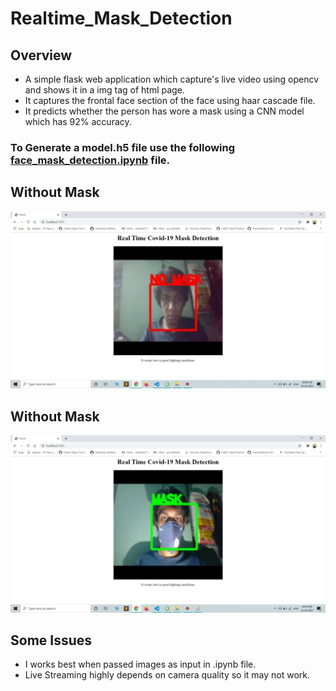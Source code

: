 # Realtime_Mask_Detection

## Overview
* A simple flask web application which capture's live video using opencv and shows it in a img tag of html page.
* It captures the frontal face section of the face using haar cascade file.  
* It predicts whether the person has wore a mask using a CNN model which has 92% accuracy.  

### To Generate a model.h5 file use the following [face_mask_detection.ipynb](https://github.com/JayMalde/Realtime_Mask_Detection/blob/main/face_mask_detection.ipynb "face_mask_detection.ipynb") file. 

## Without Mask
[![Without Mask](ss/1st.png)](https://github.com/JayMalde/Realtime_Mask_Detection "Without Mask")

## Without Mask
[![With Mask](ss/2nd.png)](https://github.com/JayMalde/Realtime_Mask_Detection "With Mask")

## Some Issues
* I works best when passed images as input in .ipynb file.
* Live Streaming highly depends on camera quality so it may not work. 
